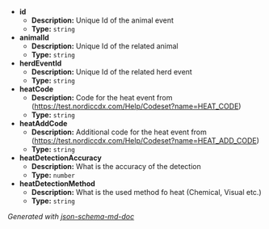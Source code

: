  - <b id="#/properties/id">id</b>
	 - **Description:** Unique Id of the animal event
	 - **Type:** `string`
 - <b id="#/properties/animalId">animalId</b>
	 - **Description:** Unique Id of the related animal
	 - **Type:** `string`
 - <b id="#/properties/herdEventId">herdEventId</b>
	 - **Description:** Unique Id of the related herd event
	 - **Type:** `string`
 - <b id="#/properties/heatCode">heatCode</b>
	 - **Description:** Code for the heat event from (https://test.nordiccdx.com/Help/Codeset?name=HEAT_CODE)
	 - **Type:** `string`
 - <b id="#/properties/heatAddCode">heatAddCode</b>
	 - **Description:** Additional code for the heat event from (https://test.nordiccdx.com/Help/Codeset?name=HEAT_ADD_CODE)
	 - **Type:** `string`
 - <b id="#/properties/heatDetectionAccuracy">heatDetectionAccuracy</b>
	 - **Description:** What is the accuracy of the detection
	 - **Type:** `number`
 - <b id="#/properties/heatDetectionMethod">heatDetectionMethod</b>
	 - **Description:** What is the used method fo heat (Chemical, Visual etc.)
	 - **Type:** `string`

_Generated with [json-schema-md-doc](https://brianwendt.github.io/json-schema-md-doc/)_